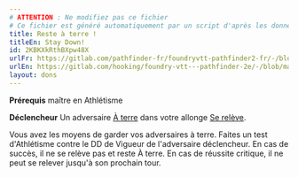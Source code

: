 ```yaml
---
# ATTENTION : Ne modifiez pas ce fichier
# Ce fichier est généré automatiquement par un script d'après les données du module Foundry VTT officiel et de sa traduction
title: Reste à terre !
titleEn: Stay Down!
id: 2KBKXkRthBXpw48X
urlFr: https://gitlab.com/pathfinder-fr/foundryvtt-pathfinder2-fr/-/blob/master/data/feats/2KBKXkRthBXpw48X.htm
urlEn: https://gitlab.com/hooking/foundry-vtt---pathfinder-2e/-/blob/master/packs/data/feats.db/stay-down.json
layout: dons
---
```

**Prérequis** maître en Athlétisme

**Déclencheur** Un adversaire [À terre](../conditions/à-terre.html) dans votre allonge [Se relève](../actions/se-relever.html).

Vous avez les moyens de garder vos adversaires à terre. Faites un test d'Athlétisme contre le DD de Vigueur de l'adversaire déclencheur. En cas de succès, il ne se relève pas et reste À terre. En cas de réussite critique, il ne peut se relever jusqu'à son prochain tour.
